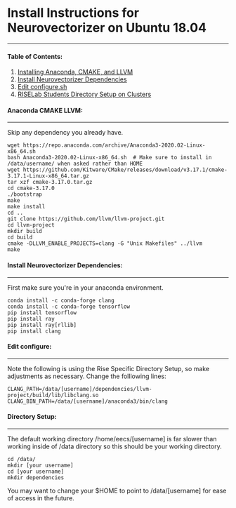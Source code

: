 # Install Instructions for Neurovectorizer on Ubuntu 18.04
----
#### Table of Contents:
1. [Installing Anaconda, CMAKE, and LLVM](#anaconda-cmake-llvm)
2. [Install Neurovectorizer Dependencies](#install-neurovectorizer-dependencies)  
3. [Edit configure&#46;sh](#edit-configure)
4. [RISELab Students Directory Setup on Clusters](#directory-setup)

#### Anaconda CMAKE LLVM: 
----
Skip any dependency you already have.
```
wget https://repo.anaconda.com/archive/Anaconda3-2020.02-Linux-x86_64.sh
bash Anaconda3-2020.02-Linux-x86_64.sh  # Make sure to install in /data/username/ when asked rather than HOME
wget https://github.com/Kitware/CMake/releases/download/v3.17.1/cmake-3.17.1-Linux-x86_64.tar.gz
tar xzf cmake-3.17.0.tar.gz
cd cmake-3.17.0
./bootstrap
make
make install
cd ..
git clone https://github.com/llvm/llvm-project.git
cd llvm-project
mkdir build
cd build
cmake -DLLVM_ENABLE_PROJECTS=clang -G "Unix Makefiles" ../llvm
make
```


#### Install Neurovectorizer Dependencies: 
----
First make sure you're in your anaconda environment.
```
conda install -c conda-forge clang
conda install -c conda-forge tensorflow
pip install tensorflow
pip install ray
pip install ray[rllib]
pip install clang
```  

#### Edit configure:
----
Note the following is using the Rise Specific Directory Setup, so make adjustments as necessary. Change the folllowing lines:
```
CLANG_PATH=/data/[username]/dependencies/llvm-project/build/lib/libclang.so
CLANG_BIN_PATH=/data/[username]/anaconda3/bin/clang
```

####  Directory Setup: 
----
The default working directory /home/eecs/[username] is far slower than working inside of /data directory so this should be your working directory.
 ```
 cd /data/
 mkdir [your username]
 cd [your username]
 mkdir dependencies
```
You may want to change your $HOME to point to /data/[username] for ease of access in the future.   
